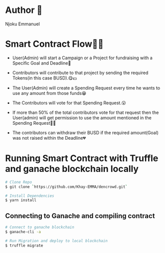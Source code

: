 # Author 💖

Njoku Emmanuel

# Smart Contract Flow🥑🍕

- User(Admin) will start a Campaign or a Project for fundraising with a Specific Goal and Deadline💖

- Contributors will contribute to that project by sending the required Tokens(in this case BUSD).😋💵

- The User(Admin) will create a Spending Request every time he wants to use any amount from those funds😁

- The Contributors will vote for that Spending Request.😮

- If more than 50% of the total contributors vote for that request then the User(admin) will get permission to use the amount mentioned in the Spending Request🎉🔥

- The contributors can withdraw their BUSD if the required amount(Goal) was not raised within the Deadline💔

# Running Smart Contract with Truffle and ganache blockchain locally

```bash
# Clone Repo
$ git clone `https://github.com/Khay-EMMA/dencrowd.git`

# Install Dependencies
$ yarn install

```

## Connecting to Ganache and compiling contract

```bash
# Connect to ganache blockchain
$ ganache-cli -a

# Run Migration and deploy to local blockchain
$ truffle migrate

```
